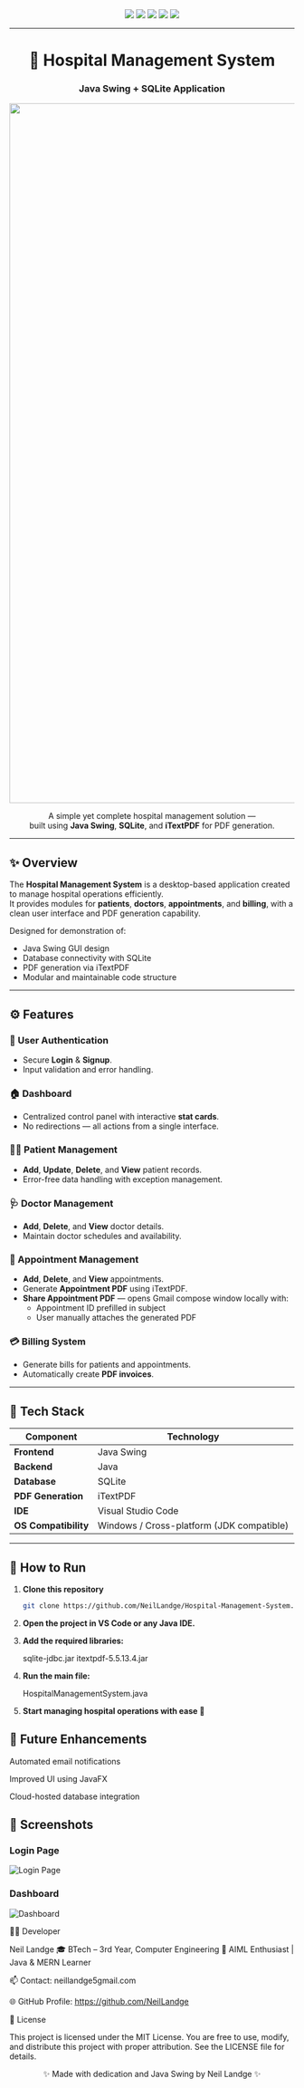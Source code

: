 <!-- ------------------------------------------------------ -->
<!--              🏥 HOSPITAL MANAGEMENT SYSTEM              -->
<!-- ------------------------------------------------------ -->

<div align="center">

<img src="https://img.shields.io/badge/Java-ED8B00?style=for-the-badge&logo=openjdk&logoColor=white">
<img src="https://img.shields.io/badge/SQLite-07405E?style=for-the-badge&logo=sqlite&logoColor=white">
<img src="https://img.shields.io/badge/iTextPDF-CC0000?style=for-the-badge&logo=adobeacrobatreader&logoColor=white">
<img src="https://img.shields.io/badge/Platform-Java_Swing-blue?style=for-the-badge">
<img src="https://img.shields.io/badge/License-MIT-green?style=for-the-badge">

---

# 🏥 Hospital Management System  
### Java Swing + SQLite Application  

<img width="2326" height="1236" alt="image" src="https://github.com/user-attachments/assets/62e81992-6865-41ed-8b06-f10513e2e9ff" />


A simple yet complete hospital management solution —  
built using **Java Swing**, **SQLite**, and **iTextPDF** for PDF generation.

</div>

---

## ✨ Overview

The **Hospital Management System** is a desktop-based application created to manage hospital operations efficiently.  
It provides modules for **patients**, **doctors**, **appointments**, and **billing**, with a clean user interface and PDF generation capability.

Designed for demonstration of:
- Java Swing GUI design
- Database connectivity with SQLite
- PDF generation via iTextPDF
- Modular and maintainable code structure

---

## ⚙️ Features

### 🔐 User Authentication
- Secure **Login** & **Signup**.
- Input validation and error handling.

### 🏠 Dashboard
- Centralized control panel with interactive **stat cards**.
- No redirections — all actions from a single interface.

### 👨‍⚕️ Patient Management
- **Add**, **Update**, **Delete**, and **View** patient records.
- Error-free data handling with exception management.

### 🩺 Doctor Management
- **Add**, **Delete**, and **View** doctor details.
- Maintain doctor schedules and availability.

### 📅 Appointment Management
- **Add**, **Delete**, and **View** appointments.
- Generate **Appointment PDF** using iTextPDF.
- **Share Appointment PDF** — opens Gmail compose window locally with:
  - Appointment ID prefilled in subject  
  - User manually attaches the generated PDF

### 💳 Billing System
- Generate bills for patients and appointments.
- Automatically create **PDF invoices**.

---

## 🧩 Tech Stack

| Component | Technology |
|------------|-------------|
| **Frontend** | Java Swing |
| **Backend** | Java |
| **Database** | SQLite |
| **PDF Generation** | iTextPDF |
| **IDE** | Visual Studio Code |
| **OS Compatibility** | Windows / Cross-platform (JDK compatible) |

---

## 🚀 How to Run

1. **Clone this repository**
   ```bash
   git clone https://github.com/NeilLandge/Hospital-Management-System.git

2. **Open the project in VS Code or any Java IDE.**

3. **Add the required libraries:**

    sqlite-jdbc.jar
    itextpdf-5.5.13.4.jar


4. **Run the main file:**

     HospitalManagementSystem.java


5. **Start managing hospital operations with ease 🏥**

## 🧠 Future Enhancements

 Automated email notifications

 Improved UI using JavaFX

 Cloud-hosted database integration

## 📸 Screenshots

### Login Page
![Login Page](screenshots/login_page.png)

### Dashboard
![Dashboard](screenshots/dashboard.png)


👨‍💻 Developer

Neil Landge
🎓 BTech – 3rd Year, Computer Engineering
🤖 AIML Enthusiast | Java & MERN Learner

📫 Contact: neillandge5gmail.com

🌐 GitHub Profile: https://github.com/NeilLandge

📜 License

This project is licensed under the MIT License.
You are free to use, modify, and distribute this project with proper attribution. See the LICENSE file for details.

<div align="center"> ✨ Made with dedication and Java Swing by Neil Landge ✨ </div> 
